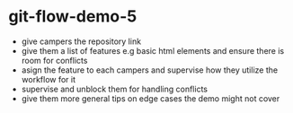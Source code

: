 # git-flow-demo-5
* give campers the repository link
* give them a list of features e.g basic html elements and ensure there is room for conflicts
* asign the feature to each campers and supervise how they utilize the workflow for it
* supervise and unblock them for handling conflicts
* give them more general tips on edge cases the demo might not cover
